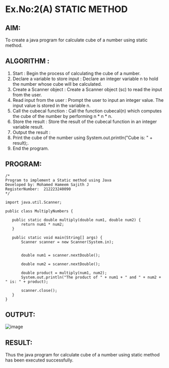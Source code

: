 # Ex.No:2(A)  STATIC METHOD

## AIM:
To create a java program for calculate cube of a number using static method.

## ALGORITHM :
1.  Start : Begin the process of calculating the cube of a number.
2.	Declare a variable to store input : Declare an integer variable n to hold the number whose cube will be calculated.
3.	Create a Scanner object : Create a Scanner object (sc) to read the input from the user.
4.	Read input from the user : Prompt the user to input an integer value. The input value is stored in the variable n.
5.	Call the cubecal function : Call the function cubecal(n) which computes the cube of the number by performing n * n * n.
6.	Store the result : Store the result of the cubecal function in an integer variable result.
7.	Output the result :
8.	Print the cube of the number using System.out.println("Cube is: " + result);.
9.	End the program.




## PROGRAM:
 ```
/*
Program to implement a Static method using Java
Developed by: Mohamed Hameem Sajith J
RegisterNumber:  212223240090
*/

import java.util.Scanner;

public class MultiplyNumbers {
    
    public static double multiply(double num1, double num2) {
        return num1 * num2;
    }

    public static void main(String[] args) {
        Scanner scanner = new Scanner(System.in);

       
        double num1 = scanner.nextDouble();
        
        double num2 = scanner.nextDouble();

        double product = multiply(num1, num2);
        System.out.println("The product of " + num1 + " and " + num2 + " is: " + product);

        scanner.close();
    }
}

```




## OUTPUT:

![image](https://github.com/user-attachments/assets/63c31194-d5f3-47bd-906b-d56aed9068d8)


## RESULT:
Thus the java program for calculate cube of a number using static method has been executed successfully.

